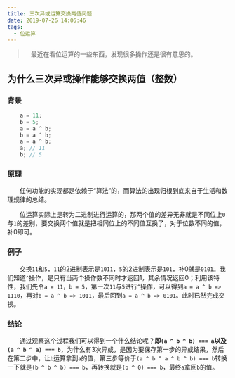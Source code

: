 ```yaml
---
title: 三次异或运算交换两值问题
date: 2019-07-26 14:06:46
tags:
  - 位运算
---
```


> &emsp;最近在看位运算的一些东西，发现很多操作还是很有意思的。

<escape><!-- more --></escape>

## 为什么三次异或操作能够交换两值（整数）

### 背景

```javascript
    a = 11;
    b = 5;
    a = a ^ b;
    b = a ^ b;
    a = a ^ b;
    a; // 11
    b; // 5
```

### 原理

&emsp;&emsp;任何功能的实现都是依赖于“算法”的，而算法的出现归根到底来自于生活和数理规律的总结。

&emsp;&emsp;位运算实际上是转为二进制进行运算的，那两个值的差异无非就是不同位上`0`与`1`的差别，要交换两个值就是把相同位上的不同值互换了，对于位数不同的值，补0即可。

### 例子

&emsp;&emsp;交换`11`和`5`，`11`的2进制表示是`1011`，`5`的2进制表示是`101`，补0就是`0101`。我们知道`^`操作，是只有当两个操作数不同时才返回1，其余情况返回0；利用该特性，我们先令`a = 11`，`b = 5`，第一次`11`与`5`进行`^`操作，可以得到`a = a ^ b => 1110`，再对`b = a ^ b => 1011`，最后回到`a = a ^ b => 0101`。此时已然完成交换。

### 结论

&emsp;&emsp;通过观察这个过程我们可以得到一个什么结论呢？**即`(a ^ b ^ b) === a`以及`(a ^ b ^ a) === b`**，为什么有3次异或，是因为要保存第一步的异或结果，然后在第二步中，让`b`运算拿到`a`的值，第三步等价于`(a ^ b ^ a ^ b ^ b) === b`转换一下就是`(b ^ b ^ b) === b`，再转换就是`(b ^ 0) === b`，最终`a`拿回`b`的值。
